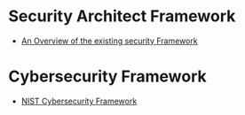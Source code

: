 # Security Architect Framework

* [An Overview of the existing security Framework](https://www.smartsheet.com/enterprise-security-management)

# Cybersecurity Framework

* [NIST Cybersecurity Framework](https://www.nist.gov/cyberframework)
